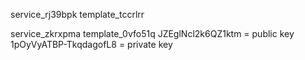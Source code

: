service_rj39bpk
template_tccrlrr

service_zkrxpma
template_0vfo51q
JZEglNcl2k6QZ1ktm = public key 
1pOyVyATBP-TkqdagofL8 = private key